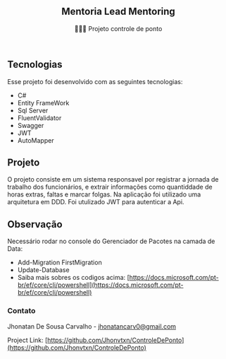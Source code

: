 <h2 align="center">
Mentoria Lead Mentoring
</h2>
<p align="center">👩🏽‍💻 Projeto controle de ponto </p>

<br>

## Tecnologias

Esse projeto foi desenvolvido com as seguintes tecnologias:

- C#
- Entity FrameWork
- Sql Server
- FluentValidator
- Swagger
- JWT
- AutoMapper


## Projeto
O projeto consiste em um sistema responsavel por registrar a jornada de trabalho dos funcionários,
e extrair informações como quantiddade de horas extras, faltas e marcar folgas. Na aplicação foi utilizado
uma arquitetura em DDD. Foi utulizado JWT para autenticar a Api.

## Observação 

Necessário rodar no console do Gerenciador de Pacotes na camada de Data:
- Add-Migration FirstMigration
- Update-Database
- Saiba mais sobres os codigos acima: [https://docs.microsoft.com/pt-br/ef/core/cli/powershell](https://docs.microsoft.com/pt-br/ef/core/cli/powershell)

### Contato

Jhonatan De Sousa Carvalho - jhonatancarv0@gmail.com

Project Link: [https://github.com/Jhonvtxn/ControleDePonto](https://github.com/Jhonvtxn/ControleDePonto)
